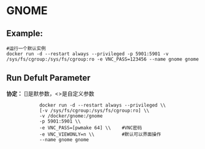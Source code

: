 GNOME
===

## Example:

    #运行一个默认实例
    docker run -d --restart always --privileged -p 5901:5901 -v /sys/fs/cgroup:/sys/fs/cgroup:ro -e VNC_PASS=123456 --name gnome gnome


## Run Defult Parameter
**协定：** []是默参数，<>是自定义参数

				docker run -d --restart always --privileged \\
				[-v /sys/fs/cgroup:/sys/fs/cgroup:ro] \\
				-v /docker/gnome:/gnome
				-p 5901:5901 \\
				-e VNC_PASS=[pwmake 64] \\    #VNC密码
				-e VNC_VIEWONLY=n \\          #默认可以界面操作
				--name gnome gnome
